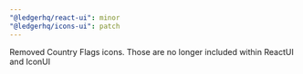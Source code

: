 ```yaml
---
"@ledgerhq/react-ui": minor
"@ledgerhq/icons-ui": patch
---
```


Removed Country Flags icons. Those are no longer included within ReactUI and IconUI
